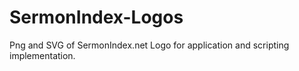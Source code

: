 # SermonIndex-Logos
Png and SVG of SermonIndex.net Logo for application and scripting implementation.
